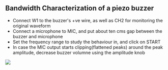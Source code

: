 Bandwidth Characterization of a piezo buzzer
---

* Connect W1 to the buzzer's +ve wire, as well as CH2 for monitoring the original waveform
* Connect a microphone to MIC, and put about ten cms gap between the buzzer and microphone
* Set the frequency range to study the behaviour in, and click on START 
* In case the MIC output starts clipping(flattened peaks) around the peak amplitude, decrease buzzer volumne using the amplitude knob

![](https://fossasia.github.io/pslab-experiments/images/screenshots/frequency-response-piezo-buzzer.png)	

